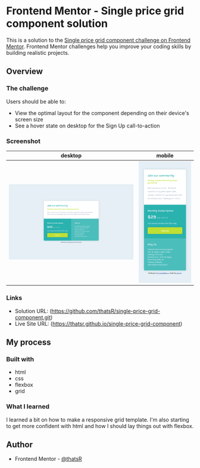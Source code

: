 # Frontend Mentor - Single price grid component solution

This is a solution to the [Single price grid component challenge on Frontend Mentor](https://www.frontendmentor.io/challenges/single-price-grid-component-5ce41129d0ff452fec5abbbc). Frontend Mentor challenges help you improve your coding skills by building realistic projects. 

## Overview

### The challenge

Users should be able to:

- View the optimal layout for the component depending on their device's screen size
- See a hover state on desktop for the Sign Up call-to-action

### Screenshot

| desktop | mobile |
| --- | --- |
| ![](./desktop.png) | ![](./mobile.png) |

### Links

- Solution URL: (https://github.com/thatsR/single-price-grid-component.git)
- Live Site URL: (https://thatsr.github.io/single-price-grid-component)

## My process

### Built with

- html
- css
- flexbox
- grid

### What I learned

I learned a bit on how to make a responsive grid template. I'm also starting to get more confident with html and how I should lay things out with flexbox.

## Author

- Frontend Mentor - [@thatsR](https://www.frontendmentor.io/profile/thatsR)
